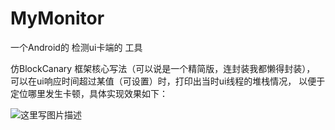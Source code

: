 # MyMonitor
一个Android的  检测ui卡端的  工具

仿BlockCanary 框架核心写法（可以说是一个精简版，连封装我都懒得封装）， 可以在ui响应时间超过某值（可设置）时，打印出当时ui线程的堆栈情况，
以便于定位哪里发生卡顿，具体实现效果如下：

![这里写图片描述](https://github.com/qzsang/MyMonitor/blob/master/doc/img.png)
